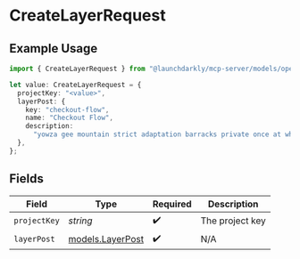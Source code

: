 # CreateLayerRequest

## Example Usage

```typescript
import { CreateLayerRequest } from "@launchdarkly/mcp-server/models/operations";

let value: CreateLayerRequest = {
  projectKey: "<value>",
  layerPost: {
    key: "checkout-flow",
    name: "Checkout Flow",
    description:
      "yowza gee mountain strict adaptation barracks private once at what",
  },
};
```

## Fields

| Field                                         | Type                                          | Required                                      | Description                                   |
| --------------------------------------------- | --------------------------------------------- | --------------------------------------------- | --------------------------------------------- |
| `projectKey`                                  | *string*                                      | :heavy_check_mark:                            | The project key                               |
| `layerPost`                                   | [models.LayerPost](../../models/layerpost.md) | :heavy_check_mark:                            | N/A                                           |